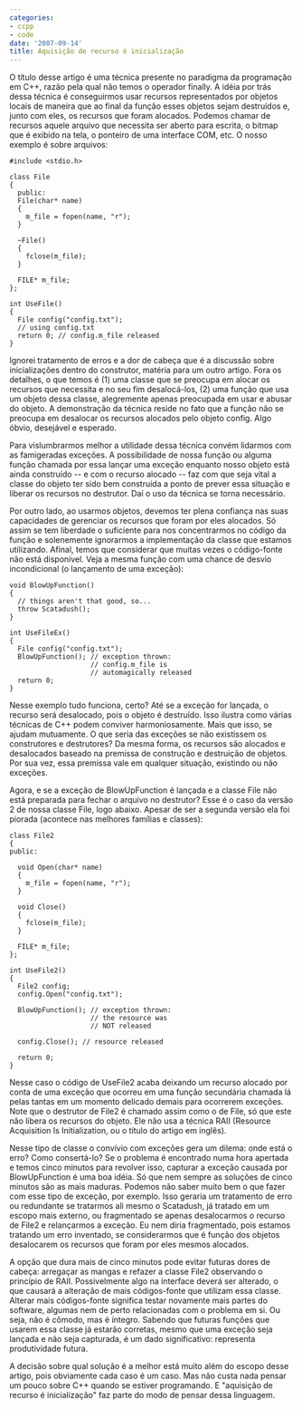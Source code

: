 ```yaml
---
categories:
- ccpp
- code
date: '2007-09-14'
title: Aquisição de recurso é inicialização
---
```


O título desse artigo é uma técnica presente no paradigma da programação em C++, razão pela qual não temos o operador finally. A idéia por trás dessa técnica é conseguirmos usar recursos representados por objetos locais de maneira que ao final da função esses objetos sejam destruídos e, junto com eles, os recursos que foram alocados. Podemos chamar de recursos aquele arquivo que necessita ser aberto para escrita, o bitmap que é exibido na tela, o ponteiro de uma interface COM, etc. O nosso exemplo é sobre arquivos:

    #include <stdio.h>
    
    class File
    {
      public:
      File(char* name)
      {
        m_file = fopen(name, "r");
      }
    
      ~File()
      {
        fclose(m_file);
      }
    
      FILE* m_file;
    };
    
    int UseFile()
    {
      File config("config.txt");
      // using config.txt
      return 0; // config.m_file released
    } 

Ignorei tratamento de erros e a dor de cabeça que é a discussão sobre inicializações dentro do construtor, matéria para um outro artigo. Fora os detalhes, o que temos é (1) uma classe que se preocupa em alocar os recursos que necessita e no seu fim desalocá-los, (2) uma função que usa um objeto dessa classe, alegremente apenas preocupada em usar e abusar do objeto. A demonstração da técnica reside no fato que a função não se preocupa em desalocar os recursos alocados pelo objeto config. Algo óbvio, desejável e esperado.

Para vislumbrarmos melhor a utilidade dessa técnica convém lidarmos com as famigeradas exceções. A possibilidade de nossa função ou alguma função chamada por essa lançar uma exceção enquanto nosso objeto está ainda construído -- e com o recurso alocado -- faz com que seja vital a classe do objeto ter sido bem construída a ponto de prever essa situação e liberar os recursos no destrutor. Daí o uso da técnica se torna necessário.

Por outro lado, ao usarmos objetos, devemos ter plena confiança nas suas capacidades de gerenciar os recursos que foram por eles alocados. Só assim se tem liberdade o suficiente para nos concentrarmos no código da função e solenemente ignorarmos a implementação da classe que estamos utilizando. Afinal, temos que considerar que muitas vezes o código-fonte não está disponível. Veja a mesma função com uma chance de desvio incondicional (o lançamento de uma exceção):

    void BlowUpFunction()
    {
      // things aren't that good, so...
      throw Scatadush();
    }
    
    int UseFileEx()
    {
      File config("config.txt");
      BlowUpFunction(); // exception thrown:
                        // config.m_file is 
                        // automagically released
      return 0;
    }

Nesse exemplo tudo funciona, certo? Até se a exceção for lançada, o recurso será desalocado, pois o objeto é destruído. Isso ilustra como várias técnicas de C++ podem conviver harmoniosamente. Mais que isso, se ajudam mutuamente. O que seria das exceções se não existissem os construtores e destrutores? Da mesma forma, os recursos são alocados e desalocados baseado na premissa de construção e destruição de objetos. Por sua vez, essa premissa vale em qualquer situação, existindo ou não exceções.

Agora, e se a exceção de BlowUpFunction é lançada e a classe File não está preparada para fechar o arquivo no destrutor? Esse é o caso da versão 2 de nossa classe File, logo abaixo. Apesar de ser a segunda versão ela foi piorada (acontece nas melhores famílias e classes):

    class File2
    {
    public:
    
      void Open(char* name)
      {
        m_file = fopen(name, "r");
      }
    
      void Close()
      {
        fclose(m_file);
      }
    
      FILE* m_file;
    };
    
    int UseFile2()
    {
      File2 config;
      config.Open("config.txt");
    
      BlowUpFunction(); // exception thrown:
                        // the resource was 
                        // NOT released
    
      config.Close(); // resource released
    
      return 0;
    } 

Nesse caso o código de UseFile2 acaba deixando um recurso alocado por conta de uma exceção que ocorreu em uma função secundária chamada lá pelas tantas em um momento delicado demais para ocorrerem exceções. Note que o destrutor de File2 é chamado assim como o de File, só que este não libera os recursos do objeto. Ele não usa a técnica RAII (Resource Acquisition Is Initialization, ou o título do artigo em inglês).

Nesse tipo de classe o convívio com exceções gera um dilema: onde está o erro? Como consertá-lo? Se o problema é encontrado numa hora apertada e temos cinco minutos para revolver isso, capturar a exceção causada por BlowUpFunction é uma boa idéia. Só que nem sempre as soluções de cinco minutos são as mais maduras. Podemos não saber muito bem o que fazer com esse tipo de exceção, por exemplo. Isso geraria um tratamento de erro ou redundante se tratarmos ali mesmo o Scatadush, já tratado em um escopo mais externo, ou fragmentado se apenas desalocarmos o recurso de File2 e relançarmos a exceção. Eu nem diria fragmentado, pois estamos tratando um erro inventado, se considerarmos que é função dos objetos desalocarem os recursos que foram por eles mesmos alocados.

A opção que dura mais de cinco minutos pode evitar futuras dores de cabeça: arregaçar as mangas e refazer a classe File2 observando o princípio de RAII. Possivelmente algo na interface deverá ser alterado, o que causará a alteração de mais códigos-fonte que utilizam essa classe. Alterar mais códigos-fonte significa testar novamente mais partes do software, algumas nem de perto relacionadas com o problema em si. Ou seja, não é cômodo, mas é íntegro. Sabendo que futuras funções que usarem essa classe já estarão corretas, mesmo que uma exceção seja lançada e não seja capturada, é um dado significativo: representa produtividade futura.

A decisão sobre qual solução é a melhor está muito além do escopo desse artigo, pois obviamente cada caso é um caso. Mas não custa nada pensar um pouco sobre C++ quando se estiver programando. E "aquisição de recurso é inicialização" faz parte do modo de pensar dessa linguagem.
